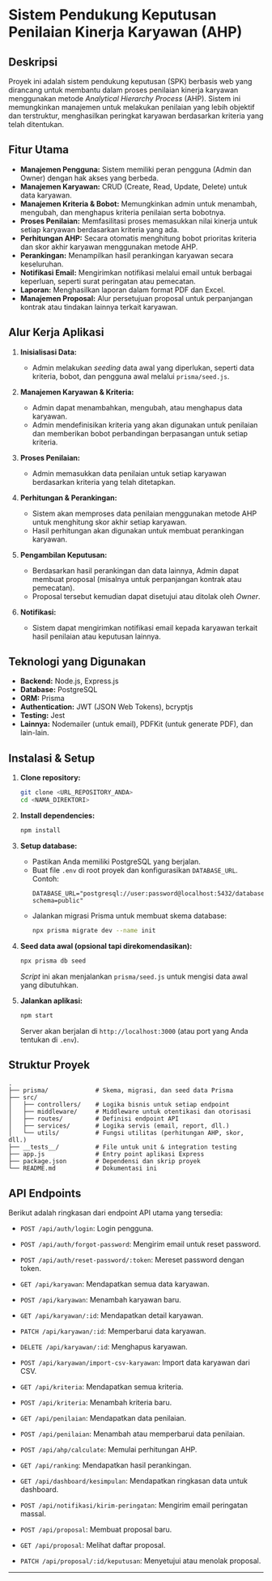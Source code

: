 # Sistem Pendukung Keputusan Penilaian Kinerja Karyawan (AHP)

## Deskripsi

Proyek ini adalah sistem pendukung keputusan (SPK) berbasis web yang dirancang untuk membantu dalam proses penilaian kinerja karyawan menggunakan metode *Analytical Hierarchy Process* (AHP). Sistem ini memungkinkan manajemen untuk melakukan penilaian yang lebih objektif dan terstruktur, menghasilkan peringkat karyawan berdasarkan kriteria yang telah ditentukan.

## Fitur Utama

- **Manajemen Pengguna:** Sistem memiliki peran pengguna (Admin dan Owner) dengan hak akses yang berbeda.
- **Manajemen Karyawan:** CRUD (Create, Read, Update, Delete) untuk data karyawan.
- **Manajemen Kriteria & Bobot:** Memungkinkan admin untuk menambah, mengubah, dan menghapus kriteria penilaian serta bobotnya.
- **Proses Penilaian:** Memfasilitasi proses memasukkan nilai kinerja untuk setiap karyawan berdasarkan kriteria yang ada.
- **Perhitungan AHP:** Secara otomatis menghitung bobot prioritas kriteria dan skor akhir karyawan menggunakan metode AHP.
- **Perankingan:** Menampilkan hasil perankingan karyawan secara keseluruhan.
- **Notifikasi Email:** Mengirimkan notifikasi melalui email untuk berbagai keperluan, seperti surat peringatan atau pemecatan.
- **Laporan:** Menghasilkan laporan dalam format PDF dan Excel.
- **Manajemen Proposal:** Alur persetujuan proposal untuk perpanjangan kontrak atau tindakan lainnya terkait karyawan.

## Alur Kerja Aplikasi

1.  **Inisialisasi Data:**
    *   Admin melakukan *seeding* data awal yang diperlukan, seperti data kriteria, bobot, dan pengguna awal melalui `prisma/seed.js`.

2.  **Manajemen Karyawan & Kriteria:**
    *   Admin dapat menambahkan, mengubah, atau menghapus data karyawan.
    *   Admin mendefinisikan kriteria yang akan digunakan untuk penilaian dan memberikan bobot perbandingan berpasangan untuk setiap kriteria.

3.  **Proses Penilaian:**
    *   Admin memasukkan data penilaian untuk setiap karyawan berdasarkan kriteria yang telah ditetapkan.

4.  **Perhitungan & Perankingan:**
    *   Sistem akan memproses data penilaian menggunakan metode AHP untuk menghitung skor akhir setiap karyawan.
    *   Hasil perhitungan akan digunakan untuk membuat perankingan karyawan.

5.  **Pengambilan Keputusan:**
    *   Berdasarkan hasil perankingan dan data lainnya, Admin dapat membuat proposal (misalnya untuk perpanjangan kontrak atau pemecatan).
    *   Proposal tersebut kemudian dapat disetujui atau ditolak oleh *Owner*.

6.  **Notifikasi:**
    *   Sistem dapat mengirimkan notifikasi email kepada karyawan terkait hasil penilaian atau keputusan lainnya.

## Teknologi yang Digunakan

- **Backend:** Node.js, Express.js
- **Database:** PostgreSQL
- **ORM:** Prisma
- **Authentication:** JWT (JSON Web Tokens), bcryptjs
- **Testing:** Jest
- **Lainnya:** Nodemailer (untuk email), PDFKit (untuk generate PDF), dan lain-lain.

## Instalasi & Setup

1.  **Clone repository:**
    ```bash
    git clone <URL_REPOSITORY_ANDA>
    cd <NAMA_DIREKTORI>
    ```

2.  **Install dependencies:**
    ```bash
    npm install
    ```

3.  **Setup database:**
    *   Pastikan Anda memiliki PostgreSQL yang berjalan.
    *   Buat file `.env` di root proyek dan konfigurasikan `DATABASE_URL`. Contoh:
        ```
        DATABASE_URL="postgresql://user:password@localhost:5432/database_name?schema=public"
        ```
    *   Jalankan migrasi Prisma untuk membuat skema database:
        ```bash
        npx prisma migrate dev --name init
        ```

4.  **Seed data awal (opsional tapi direkomendasikan):**
    ```bash
    npx prisma db seed
    ```
    *Script* ini akan menjalankan `prisma/seed.js` untuk mengisi data awal yang dibutuhkan.

5.  **Jalankan aplikasi:**
    ```bash
    npm start
    ```
    Server akan berjalan di `http://localhost:3000` (atau port yang Anda tentukan di `.env`).

## Struktur Proyek

```
.
├── prisma/             # Skema, migrasi, dan seed data Prisma
├── src/
│   ├── controllers/    # Logika bisnis untuk setiap endpoint
│   ├── middleware/     # Middleware untuk otentikasi dan otorisasi
│   ├── routes/         # Definisi endpoint API
│   ├── services/       # Logika servis (email, report, dll.)
│   └── utils/          # Fungsi utilitas (perhitungan AHP, skor, dll.)
├── __tests__/          # File untuk unit & integration testing
├── app.js              # Entry point aplikasi Express
├── package.json        # Dependensi dan skrip proyek
└── README.md           # Dokumentasi ini
```

## API Endpoints

Berikut adalah ringkasan dari endpoint API utama yang tersedia:

- `POST /api/auth/login`: Login pengguna.
- `POST /api/auth/forgot-password`: Mengirim email untuk reset password.
- `POST /api/auth/reset-password/:token`: Mereset password dengan token.

- `GET /api/karyawan`: Mendapatkan semua data karyawan.
- `POST /api/karyawan`: Menambah karyawan baru.
- `GET /api/karyawan/:id`: Mendapatkan detail karyawan.
- `PATCH /api/karyawan/:id`: Memperbarui data karyawan.
- `DELETE /api/karyawan/:id`: Menghapus karyawan.
- `POST /api/karyawan/import-csv-karyawan`: Import data karyawan dari CSV.

- `GET /api/kriteria`: Mendapatkan semua kriteria.
- `POST /api/kriteria`: Menambah kriteria baru.

- `GET /api/penilaian`: Mendapatkan data penilaian.
- `POST /api/penilaian`: Menambah atau memperbarui data penilaian.

- `POST /api/ahp/calculate`: Memulai perhitungan AHP.
- `GET /api/ranking`: Mendapatkan hasil perankingan.

- `GET /api/dashboard/kesimpulan`: Mendapatkan ringkasan data untuk dashboard.

- `POST /api/notifikasi/kirim-peringatan`: Mengirim email peringatan massal.

- `POST /api/proposal`: Membuat proposal baru.
- `GET /api/proposal`: Melihat daftar proposal.
- `PATCH /api/proposal/:id/keputusan`: Menyetujui atau menolak proposal.

---